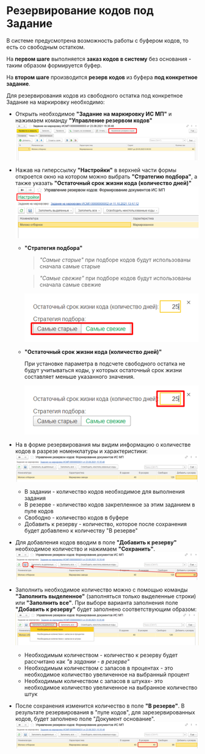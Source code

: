 # Резервирование кодов под Задание

В системе предусмотрена возможность работы с буфером кодов, то есть со свободным остатком.

На **первом шаге** выполняется **заказ кодов в систему** без основания - таким образом формируется буфер.

На **втором шаге** производится **резерв кодов** из буфера **под конкретное задание**.

Для резервирования кодов из свободного остатка под конкретное Задание на маркировку необходимо:

- Открыть необходимое **"Задание на маркировку ИС МП"** и нажимаем команду **"Управление резервом кодов"**
[![2021-08-23_15-36-24][2021-08-23_15-36-24]][2021-08-23_15-36-24]

- Нажав на гиперссылку **"Настройки"** в верхней части формы откроется окно на котором можно выбрать **"Стратегию подбора"**, а также указать **"Остаточный срок жизни кода (количество дней)"**
[![2021-08-23_16-06-26][2021-08-23_16-06-26]][2021-08-23_16-06-26]

  - **"Стратегия подбора"**

    >*"Самые старые"* при подборе кодов будут использованы сначала самые старые
    
    >*"Самые свежие"* при подборе кодов будут использованы сначала самые свежие
  
    [![2021-08-23_16-06-28][2021-08-23_16-06-28]][2021-08-23_16-06-28]

  - **"Остаточный срок жизни кода (количество дней)"**

    При установке параметра в подсчете свободного остатка не будут учитываться коды, у которых остаточный срок жизни составляет меньше указанного значения.
  
    [![2021-08-23_16-06-27][2021-08-23_16-06-27]][2021-08-23_16-06-27]

- На в форме резервирования мы видим информацию о количестве кодов в разрезе номенклатуры и характеристики:
[![2021-08-23_16-06-25][2021-08-23_16-06-25]][2021-08-23_16-06-25]
  - В задании - количество кодов необходимое для выполнения задания
  - В резерве - количество кодов закрепленное за этим заданием в пуле кодов
  - Свободно - количество кодов в буфере
  - Добавить к резерву - количество, которое после сохранения будет добавлено к количеству "В резерве"

- Для добавления кодов вводим в поле **"Добавить к резерву"** необходимое количество и нажимаем **"Сохранить"**.
[![2021-08-23_15-55-36][2021-08-23_15-55-36]][2021-08-23_15-55-36]

- Заполнить необходимое количество можно с помощью команды **"Заполнить выделенное"** (заполняться только выделенные строки) или **"Заполнить все"**. При выборе варианта заполнения поле **"Добавить к резерву"** будет заполнено соответствующим образом:
[![2021-08-23_15-48-38][2021-08-23_15-48-38]][2021-08-23_15-48-38]
  - Необходимым количеством - количество к резерву будет рассчитано как *"в задании - в резерве"*
  - Необходимым количеством с запасов в процентах - это необходимое количество увеличенное на выбранный процент
  - Необходимым количеством с запасов в штуках- это необходимое количество увеличенное на выбранное количество штук

- После сохранения изменится количество в поле **"В резерве"**. В результате резервирования в "пуле кодов", для зарезервированных кодов, будет заполнено поле "Документ основание".
[![2021-08-23_15-58-18][2021-08-23_15-58-18]][2021-08-23_15-58-18]

[2021-08-23_15-36-24]: CodeReservation.assets/2021-08-23_15-36-24.png
[2021-08-23_15-55-36]: CodeReservation.assets/2021-08-23_15-55-36.png
[2021-08-23_16-06-25]: CodeReservation.assets/2021-08-23_16-06-25.png
[2021-08-23_15-48-38]: CodeReservation.assets/2021-08-23_15-48-38.png
[2021-08-23_15-58-18]: CodeReservation.assets/2021-08-23_15-58-18.png
[2021-08-23_16-06-26]: CodeReservation.assets/2021-08-23_16-06-26.png
[2021-08-23_16-06-27]: CodeReservation.assets/2021-08-23_16-06-27.png
[2021-08-23_16-06-28]: CodeReservation.assets/2021-08-23_16-06-28.png